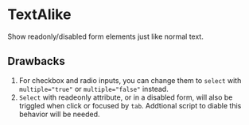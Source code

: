 # TextAlike

Show readonly/disabled form elements just like normal text.


## Drawbacks

 1. For checkbox and radio inputs, you can change them to `select` with `multiple="true"` or `multiple="false"` instead.
 2. `Select` with readeonly attribute, or in a disabled form, will also be triggled when click or focused by `tab`. Addtional script to diable this behavior will be needed.
